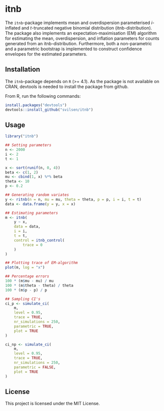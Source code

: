 # itnb
The `itnb`-package implements mean and overdispersion parameterised $i$-inflated and $t$-truncated negative binomial distribution (itnb-distribution). The package also implements an expectation-maximisation (EM) algorithm for estimating the mean, overdispersion, and inflation parameters for counts generated from an itnb-distribution. Furthermore, both a non-parametric and a parametric bootstrap is implemented to construct confidence envelopes for the estimated parameters.

## Installation
The `itnb`-package depends on `R` (>= 4.1). As the package is not available on CRAN, devtools is needed to install the package from github. 

From R, run the following commands:  
```r
install.packages("devtools")
devtools::install_github("svilsen/itnb")
```

## Usage
```r
library("itnb")

## Setting parameters
n <- 2000
i <- 2
t <- 1

x <- sort(runif(n, 0, 4))
beta <- c(1, 2)
mu <- cbind(1, x) %*% beta
theta <- 10
p <- 0.2

## Generating random variates
y <- ritnb(n = n, mu = mu, theta = theta, p = p, i = i, t = t)
data <- data.frame(y = y, x = x)

## Estimating parameters
m <- itnb(
    y ~ x, 
    data = data,
    i = i,
    t = t,
    control = itnb_control(
        trace = 0
    )
)

## Plotting trace of EM-algorithm 
plot(m, log = "x")

## Percentage errors
100 * (m$mu - mu) / mu
100 * (m$theta - theta) / theta
100 * (m$p - p) / p

## Sampling CI's
ci_p <- simulate_ci(
    m, 
    level = 0.95, 
    trace = TRUE, 
    nr_simulations = 250, 
    parametric = TRUE,
    plot = TRUE
)

ci_np <- simulate_ci(
    m, 
    level = 0.95, 
    trace = TRUE, 
    nr_simulations = 250, 
    parametric = FALSE,
    plot = TRUE
)
```

## License
This project is licensed under the MIT License.
